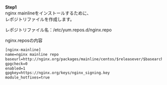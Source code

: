 **Step1**  
nginx mainlineをインストールするために、  
レポジトリファイルを作成します。  

レポジトリファイル名：/etc/yum.repos.d/nginx.repo

nginx.reposの内容  
```txt
[nginx-mainline]
name=nginx mainline repo
baseurl=http://nginx.org/packages/mainline/centos/$releasever/$basearch/
gpgcheck=0
enabled=1
gpgkey=https://nginx.org/keys/nginx_signing.key
module_hotfixes=true
```
